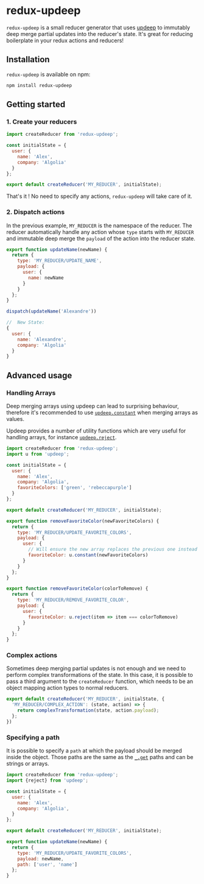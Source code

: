 # redux-updeep

`redux-updeep` is a small reducer generator that uses [updeep](https://github.com/substantial/updeep) to immutably deep merge partial updates into the reducer's state. It's great for reducing boilerplate in your redux actions and reducers!

## Installation

`redux-updeep` is available on npm:

```bash
npm install redux-updeep
```


## Getting started

### 1. Create your reducers

```js
import createReducer from 'redux-updeep';

const initialState = {
  user: {
    name: 'Alex',
    company: 'Algolia'
  }
};

export default createReducer('MY_REDUCER', initialState);
```

That's it ! No need to specify any actions, `redux-updeep` will take care of it.


### 2. Dispatch actions

In the previous example, `MY_REDUCER` is the namespace of the reducer. The reducer automatically handle any action whose `type` starts with `MY_REDUCER` and immutable deep merge the `payload` of the action into the reducer state.

```js
export function updateName(newName) {
  return {
    type: 'MY_REDUCER/UPDATE_NAME',
    payload: {
      user: {
        name: newName
      }
    }
  };
}
```

```js
dispatch(updateName('Alexandre'))

//  New State:
{
  user: {
    name: 'Alexandre',
    company: 'Algolia'
  }
}
```



## Advanced usage

### Handling Arrays

Deep merging arrays using updeep can lead to surprising behaviour, therefore it's recommended to use [`updeep.constant`](https://github.com/substantial/updeep#uconstantobject) when merging arrays as values.

Updeep provides a number of utility functions which are very useful for handling arrays, for instance [`updeep.reject`](https://github.com/substantial/updeep#urejectpredicate-object).


```js
import createReducer from 'redux-updeep';
import u from 'updeep';

const initialState = {
  user: {
    name: 'Alex',
    company: 'Algolia',
    favoriteColors: ['green', 'rebeccapurple']
  }
};

export default createReducer('MY_REDUCER', initialState);

export function removeFavoriteColor(newFavoriteColors) {
  return {
    type: 'MY_REDUCER/UPDATE_FAVORITE_COLORS',
    payload: {
      user: {
        // Will ensure the new array replaces the previous one instead of merging with it
        favoriteColor: u.constant(newFavoriteColors)
      }
    }
  };
}

export function removeFavoriteColor(colorToRemove) {
  return {
    type: 'MY_REDUCER/REMOVE_FAVORITE_COLOR',
    payload: {
      user: {
        favoriteColor: u.reject(item => item === colorToRemove)
      }
    }
  };
}
```


### Complex actions

Sometimes deep merging partial updates is not enough and we need to perform complex transformations of the state. In this case, it is possible to pass a third argument to the `createReducer` function, which needs to be an object mapping action types to normal reducers.

```js
export default createReducer('MY_REDUCER', initialState, {
  'MY_REDUCER/COMPLEX_ACTION': (state, action) => {
    return complexTransformation(state, action.payload);
  };
})
```


### Specifying a path

It is possible to specify a `path` at which the payload should be merged inside the object. Those paths are the same as the [`_.get`](https://lodash.com/docs#get) paths and can be strings or arrays.

```js
import createReducer from 'redux-updeep';
import {reject} from 'updeep';

const initialState = {
  user: {
    name: 'Alex',
    company: 'Algolia',
  }
};

export default createReducer('MY_REDUCER', initialState);

export function updateName(newName) {
  return {
    type: 'MY_REDUCER/UPDATE_FAVORITE_COLORS',
    payload: newName,
    path: ['user', 'name']
  };
}
```

